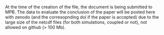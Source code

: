 At the time of the creation of the file, the document is being submitted to MPB. The data to evaluate the conclusion of the paper will be posted here with zenodo (and the corresopnding doi if the paper is accepted) due to the large size of the netcdf files (for both simulations, coupled or not), not allowed on github (> 100 Mb). 
